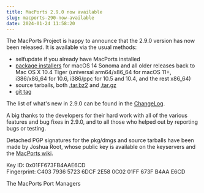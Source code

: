 ```yaml
---
title: MacPorts 2.9.0 now available
slug: macports-290-now-available
date: 2024-01-24 11:58:20
---
```


The MacPorts Project is happy to announce that the 2.9.0 version has now
been released. It is available via the usual methods:

- selfupdate if you already have MacPorts installed
- [package installers][1] for macOS 14 Sonoma and all older releases back
  to Mac OS X 10.4 Tiger (universal arm64/x86\_64 for macOS 11+,
  i386/x86\_64 for 10.6, i386/ppc for 10.5 and 10.4, and the rest x86\_64)
- source tarballs, both [.tar.bz2][2] and [.tar.gz][3]
- [git tag][4]

The list of what's new in 2.9.0 can be found in the [ChangeLog][5].

A big thanks to the developers for their hard work with all of the
various features and bug fixes in 2.9.0, and to all those who helped out
by reporting bugs or testing.

Detached PGP signatures for the pkg/dmgs and source tarballs have been
made by Joshua Root, whose public key is available on the keyservers and the
[MacPorts wiki][6].

Key ID: 0x01FF673FB4AAE6CD  
Fingerprint: C403 7936 5723 6DCF 2E58  0C02 01FF 673F B4AA E6CD

The MacPorts Port Managers

[1]: <https://www.macports.org/install.php>
[2]: <https://github.com/macports/macports-base/releases/download/v2.9.0/MacPorts-2.9.0.tar.bz2>
[3]: <https://github.com/macports/macports-base/releases/download/v2.9.0/MacPorts-2.9.0.tar.gz>
[4]: <https://github.com/macports/macports-base/releases/tag/v2.9.0>
[5]: <https://github.com/macports/macports-base/blob/v2.9.0/ChangeLog>
[6]: <https://trac.macports.org/wiki/jmr>
